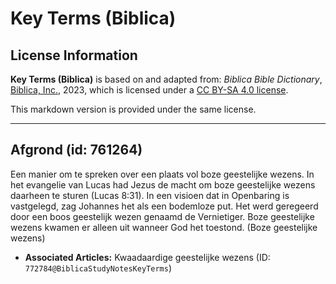 # Key Terms (Biblica)

## License Information

**Key Terms (Biblica)** is based on and adapted from: _Biblica Bible Dictionary_, [Biblica, Inc.](https://www.biblica.com/), 2023, which is licensed under a [CC BY-SA 4.0 license](https://creativecommons.org/licenses/by-sa/4.0/legalcode.en).

This markdown version is provided under the same license.



--------------------------------

## Afgrond (id: 761264)

Een manier om te spreken over een plaats vol boze geestelijke wezens. In het evangelie van Lucas had Jezus de macht om boze geestelijke wezens daarheen te sturen (Lucas 8:31\). In een visioen dat in Openbaring is vastgelegd, zag Johannes het als een bodemloze put. Het werd geregeerd door een boos geestelijk wezen genaamd de Vernietiger. Boze geestelijke wezens kwamen er alleen uit wanneer God het toestond. (Boze geestelijke wezens)

* **Associated Articles:** Kwaadaardige geestelijke wezens (ID: `772784@BiblicaStudyNotesKeyTerms`)

